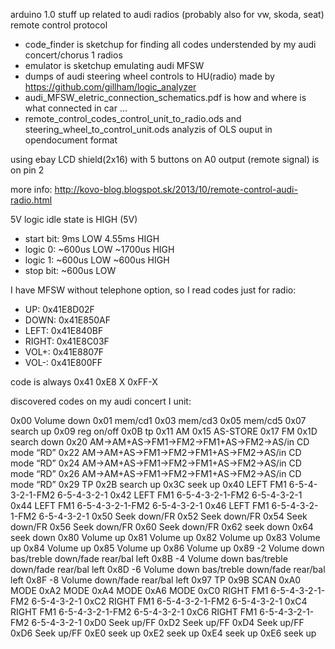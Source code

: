 arduino 1.0 stuff up related to audi radios  (probably also for vw, skoda, seat) remote control protocol

- code_finder is sketchup for finding all codes understended by my audi concert/chorus 1 radios
- emulator is sketchup emulating audi MFSW
- dumps of audi steering wheel controls to HU(radio) made by https://github.com/gillham/logic_analyzer
- audi_MFSW_eletric_connection_schematics.pdf is how and where is what connected in car ...
- remote_control_codes_control_unit_to_radio.ods and steering_wheel_to_control_unit.ods analyzis of OLS ouput in opendocument format

using ebay LCD shield(2x16) with 5 buttons on A0 
output (remote signal) is on pin 2

more info:
http://kovo-blog.blogspot.sk/2013/10/remote-control-audi-radio.html

5V logic idle state is HIGH (5V)

- start bit:	9ms LOW 4.55ms HIGH
- logic 0:	~600us LOW ~1700us HIGH
- logic 1: 	~600us LOW ~600us HIGH
- stop bit:	~600us LOW

I have MFSW without telephone option, so I read codes just for radio:

- UP:    0x41E8D02F
- DOWN:  0x41E850AF
- LEFT:  0x41E840BF
- RIGHT: 0x41E8C03F
- VOL+:  0x41E8807F
- VOL-:  0x41E800FF

code is always 0x41 0xE8 X 0xFF-X

discovered codes on my audi concert I unit:

0x00 	Volume down
0x01 	mem/cd1
0x03 	mem/cd3
0x05 	mem/cd5
0x07 	search up
0x09 	reg on/off
0x0B 	tp
0x11 	AM
0x15 	AS-STORE
0x17 	FM
0x1D 	search down
0x20 	AM->AM+AS->FM1->FM2->FM1+AS->FM2->AS/in CD mode “RD”
0x22 	AM->AM+AS->FM1->FM2->FM1+AS->FM2->AS/in CD mode “RD”
0x24 	AM->AM+AS->FM1->FM2->FM1+AS->FM2->AS/in CD mode “RD”
0x26 	AM->AM+AS->FM1->FM2->FM1+AS->FM2->AS/in CD mode “RD”
0x29 	TP
0x2B 	search up
0x3C 	seek up
0x40 	LEFT FM1 6-5-4-3-2-1-FM2 6-5-4-3-2-1
0x42 	LEFT FM1 6-5-4-3-2-1-FM2 6-5-4-3-2-1
0x44 	LEFT FM1 6-5-4-3-2-1-FM2 6-5-4-3-2-1
0x46 	LEFT FM1 6-5-4-3-2-1-FM2 6-5-4-3-2-1
0x50 	Seek down/FR
0x52 	Seek down/FR
0x54 	Seek down/FR
0x56 	Seek down/FR
0x60 	Seek down/FR
0x62 	seek down
0x64 	seek down
0x80 	Volume up
0x81 	Volume up
0x82 	Volume up
0x83 	Volume up
0x84 	Volume up
0x85 	Volume up
0x86 	Volume up
0x89 	-2 Volume down bas/treble down/fade rear/bal left
0x8B 	-4 Volume down bas/treble down/fade rear/bal left
0x8D 	-6 Volume down bas/treble down/fade rear/bal left
0x8F 	-8 Volume down/fade rear/bal left
0x97 	TP
0x9B 	SCAN
0xA0 	MODE
0xA2 	MODE
0xA4 	MODE
0xA6 	MODE
0xC0 	RIGHT FM1 6-5-4-3-2-1-FM2 6-5-4-3-2-1
0xC2 	RIGHT FM1 6-5-4-3-2-1-FM2 6-5-4-3-2-1
0xC4 	RIGHT FM1 6-5-4-3-2-1-FM2 6-5-4-3-2-1
0xC6 	RIGHT FM1 6-5-4-3-2-1-FM2 6-5-4-3-2-1
0xD0 	Seek up/FF
0xD2 	Seek up/FF
0xD4 	Seek up/FF
0xD6 	Seek up/FF
0xE0 	seek up
0xE2 	seek up
0xE4 	seek up
0xE6 	seek up


